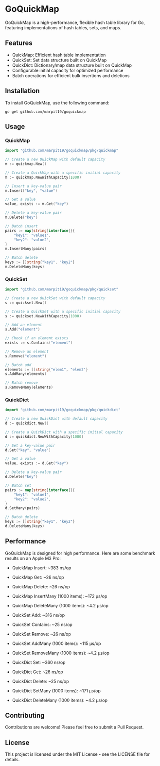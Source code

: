 # GoQuickMap

GoQuickMap is a high-performance, flexible hash table library for Go, featuring implementations of hash tables, sets, and maps.

## Features

- QuickMap: Efficient hash table implementation
- QuickSet: Set data structure built on QuickMap
- QuickDict: Dictionary/map data structure built on QuickMap
- Configurable initial capacity for optimized performance
- Batch operations for efficient bulk insertions and deletions

## Installation

To install GoQuickMap, use the following command:

```
go get github.com/marpit19/goquickmap
```

## Usage

### QuickMap

```go
import "github.com/marpit19/goquickmap/pkg/quickmap"

// Create a new QuickMap with default capacity
m := quickmap.New()

// Create a QuickMap with a specific initial capacity
m := quickmap.NewWithCapacity(1000)

// Insert a key-value pair
m.Insert("key", "value")

// Get a value
value, exists := m.Get("key")

// Delete a key-value pair
m.Delete("key")

// Batch insert
pairs := map[string]interface{}{
    "key1": "value1",
    "key2": "value2",
}
m.InsertMany(pairs)

// Batch delete
keys := []string{"key1", "key2"}
m.DeleteMany(keys)
```

### QuickSet

```go
import "github.com/marpit19/goquickmap/pkg/quickset"

// Create a new QuickSet with default capacity
s := quickset.New()

// Create a QuickSet with a specific initial capacity
s := quickset.NewWithCapacity(1000)

// Add an element
s.Add("element")

// Check if an element exists
exists := s.Contains("element")

// Remove an element
s.Remove("element")

// Batch add
elements := []string{"elem1", "elem2"}
s.AddMany(elements)

// Batch remove
s.RemoveMany(elements)
```

### QuickDict

```go
import "github.com/marpit19/goquickmap/pkg/quickdict"

// Create a new QuickDict with default capacity
d := quickdict.New()

// Create a QuickDict with a specific initial capacity
d := quickdict.NewWithCapacity(1000)

// Set a key-value pair
d.Set("key", "value")

// Get a value
value, exists := d.Get("key")

// Delete a key-value pair
d.Delete("key")

// Batch set
pairs := map[string]interface{}{
    "key1": "value1",
    "key2": "value2",
}
d.SetMany(pairs)

// Batch delete
keys := []string{"key1", "key2"}
d.DeleteMany(keys)
```

## Performance

GoQuickMap is designed for high performance. Here are some benchmark results on an Apple M3 Pro:

- QuickMap Insert: ~383 ns/op
- QuickMap Get: ~26 ns/op
- QuickMap Delete: ~26 ns/op
- QuickMap InsertMany (1000 items): ~172 µs/op
- QuickMap DeleteMany (1000 items): ~4.2 µs/op

- QuickSet Add: ~316 ns/op
- QuickSet Contains: ~25 ns/op
- QuickSet Remove: ~26 ns/op
- QuickSet AddMany (1000 items): ~115 µs/op
- QuickSet RemoveMany (1000 items): ~4.2 µs/op

- QuickDict Set: ~360 ns/op
- QuickDict Get: ~26 ns/op
- QuickDict Delete: ~25 ns/op
- QuickDict SetMany (1000 items): ~171 µs/op
- QuickDict DeleteMany (1000 items): ~4.2 µs/op

## Contributing

Contributions are welcome! Please feel free to submit a Pull Request.

## License

This project is licensed under the MIT License - see the LICENSE file for details.